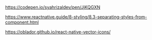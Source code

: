 https://codepen.io/syahrizaldev/pen/JjKQGXN

https://www.reactnative.guide/8-styling/8.3-separating-styles-from-component.html

https://oblador.github.io/react-native-vector-icons/